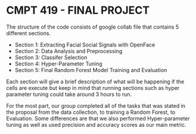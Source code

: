 # CMPT 419 - FINAL PROJECT
 
The structure of the code consists of google collab file that contains 5 different sections. 

* Section 1: Extracting Facial Social Signals with OpenFace
* Section 2: Data Analysis and Preprocessing
* Section 3: Classifer Selection
* Section 4: Hyper-Parameter Tuning
* Section 5: Final Random Forest Model Training and Evaluation

Each section will give a brief description of what will be happening if the cells are execute but keep in mind that running sections such as hyper parameter tuning could take around 3 hours to run.

For the most part, our group completed all of the tasks that was stated in the proposal from the data collection, to training a Random Forest, to Evaluation. Some differences are that we also performed Hyper-parameter tuning as well as used precision and accuracy scores as our main metric.
